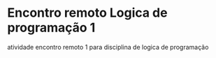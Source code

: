 # Encontro remoto Logica de programação 1
atividade encontro remoto 1 para disciplina de logica de programação
